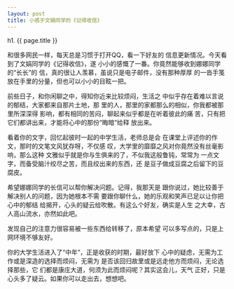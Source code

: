 ```yaml
---
layout: post
title: 小感于文娟同学的《记得收信》
---
```


h1. {{ page.title }}

和很多网民一样，每天总是习惯于打开QQ，看一下好友的
信息更新情况。今天看到了文娟同学的《记得收信》，遂
小小的感慨了一番。你竟然能够收到娜娜同学的“长长”的
信，真的很让人羡慕，虽说只是电子邮件，没有那种厚厚
的一沓手笺放在手里的分量，但也可以小小的目眩一把。

前些日子，和你闲聊之中，得知你近来比较烦闷，生活之
中似乎存在着难以言说的郁结，大家都来自那片土地，那
里的人，那里的家都那么的相似，你我都被那里所深深得
影响，都有相同的苦闷，聊起来似乎都是在听着彼此的痛
苦，只有把它们都讲出来，才能将心中的那份“晦暗”给释
放出来。

看着你的文字，回忆起彼时一起的中学生活，老师总是会
在课堂上评述你的作文，那时的文笔文风犹存呀，不仅感
叹，大学里的靡靡之风对你竟然没有丝毫影响，那么这种
文雅似乎就是你与生俱来的了，不似我这般鲁钝，常常为
一点文字，而备受脑汁绞尽之苦，而且绞出来的东西，还
是豆子做成豆腐之后留下的豆腐皮。

希望娜娜同学的长信可以帮你解决问题。记得，我那天是
跟你说过，她比较善于解决别人的问题，因为她根本不需
要跟你聊什么，她的乐观和笑声已足以让你把心中的郁结
给揭开，心头的疑云给吹散。有这么个好友，确实是人生
之大幸，古人高山流水，亦然如此吧。

发现自己的注意力很容易被一些东西给转移了，原本希望
可以多写点的，只是上网环境不够友好。

你的大学生活进入了“中年”，正是收获的时期，最好放下
心中的疑虑，无需为工作或是深造的选择而烦闷，无需为
是否该回归故里或是远走他方而烦闷，无论选择那些，它
们都是康庄大道，何须为此而烦闷呢？其实这会儿，天气
正好，只是心头多了疑云。如果你可以走出去，想想吧。

